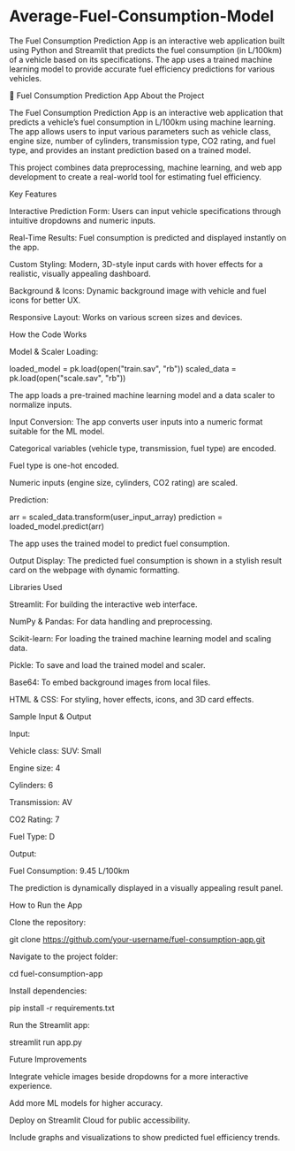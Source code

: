 # Average-Fuel-Consumption-Model
The Fuel Consumption Prediction App is an interactive web application built using Python and Streamlit that predicts the fuel consumption (in L/100km) of a vehicle based on its specifications. The app uses a trained machine learning model to provide accurate fuel efficiency predictions for various vehicles.


🚗 Fuel Consumption Prediction App
About the Project

The Fuel Consumption Prediction App is an interactive web application that predicts a vehicle’s fuel consumption in L/100km using machine learning. The app allows users to input various parameters such as vehicle class, engine size, number of cylinders, transmission type, CO2 rating, and fuel type, and provides an instant prediction based on a trained model.

This project combines data preprocessing, machine learning, and web app development to create a real-world tool for estimating fuel efficiency.

Key Features

Interactive Prediction Form: Users can input vehicle specifications through intuitive dropdowns and numeric inputs.

Real-Time Results: Fuel consumption is predicted and displayed instantly on the app.

Custom Styling: Modern, 3D-style input cards with hover effects for a realistic, visually appealing dashboard.

Background & Icons: Dynamic background image with vehicle and fuel icons for better UX.

Responsive Layout: Works on various screen sizes and devices.

How the Code Works

Model & Scaler Loading:

loaded_model = pk.load(open("train.sav", "rb"))
scaled_data = pk.load(open("scale.sav", "rb"))


The app loads a pre-trained machine learning model and a data scaler to normalize inputs.

Input Conversion:
The app converts user inputs into a numeric format suitable for the ML model.

Categorical variables (vehicle type, transmission, fuel type) are encoded.

Fuel type is one-hot encoded.

Numeric inputs (engine size, cylinders, CO2 rating) are scaled.

Prediction:

arr = scaled_data.transform(user_input_array)
prediction = loaded_model.predict(arr)


The app uses the trained model to predict fuel consumption.

Output Display:
The predicted fuel consumption is shown in a stylish result card on the webpage with dynamic formatting.

Libraries Used

Streamlit: For building the interactive web interface.

NumPy & Pandas: For data handling and preprocessing.

Scikit-learn: For loading the trained machine learning model and scaling data.

Pickle: To save and load the trained model and scaler.

Base64: To embed background images from local files.

HTML & CSS: For styling, hover effects, icons, and 3D card effects.

Sample Input & Output

Input:

Vehicle class: SUV: Small

Engine size: 4

Cylinders: 6

Transmission: AV

CO2 Rating: 7

Fuel Type: D

Output:

Fuel Consumption: 9.45 L/100km


The prediction is dynamically displayed in a visually appealing result panel.

How to Run the App

Clone the repository:

git clone https://github.com/your-username/fuel-consumption-app.git


Navigate to the project folder:

cd fuel-consumption-app


Install dependencies:

pip install -r requirements.txt


Run the Streamlit app:

streamlit run app.py

Future Improvements

Integrate vehicle images beside dropdowns for a more interactive experience.

Add more ML models for higher accuracy.

Deploy on Streamlit Cloud for public accessibility.

Include graphs and visualizations to show predicted fuel efficiency trends.
